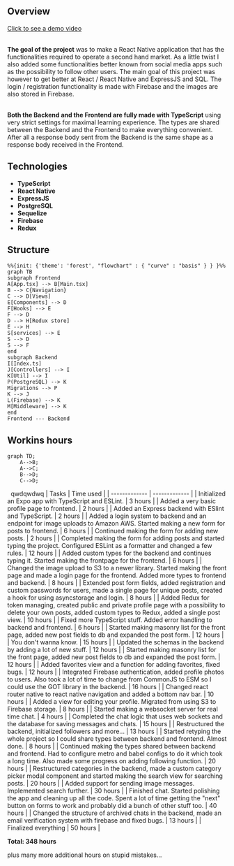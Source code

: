 <h2>Overview</h2>
<a href="https://www.youtube.com/watch?v=bIdBKF1wvfM">Click to see a demo video</a>
<br></br>

**The goal of the project** was to make a React Native application that has the functionalities required to operate a second hand market. As a little twist I also added some functionalities better known from social media apps such as the possibility to follow other users. The main goal of this project was however to get better at React / React Native and ExpressJS and SQL. The login / registration functionality is made with Firebase and the images are also stored in Firebase.
<br></br>

**Both the Backend and the Frontend are fully made with TypeScript** using very strict settings for maximal learning experience. The types are shared between the Backend and the Frontend to make everything convenient. After all a response body sent from the Backend is the same shape as a response body received in the Frontend.

<H2>Technologies</H2>

* **TypeScript**
* **React Native**
* **ExpressJS**
* **PostgreSQL**
* **Sequelize**
* **Firebase**
* **Redux**
<h2>Structure</h2>

```mermaid
%%{init: {'theme': 'forest', "flowchart" : { "curve" : "basis" } } }%%
graph TB
subgraph Frontend
A[App.tsx] --> B[Main.tsx]
B --> C{Navigation}
C --> D[Views]
E[Components] --> D
F[Hooks] --> E
F --> D
D --> H[Redux store]
E --> H
S[services] --> E
S --> D
S --> F
end
subgraph Backend
I[Index.ts]
J[Controllers] --> I
K[Util] --> I
P(PostgreSQL) --> K
Migrations --> P
K --> J
L(Firebase) --> K
M[Middleware] --> K
end
Frontend --- Backend
```

<h2>Workins hours</h2>

```mermaid
graph TD;
    A-->B;
    A-->C;
    B-->D;
    C-->D;
```

&nbsp;
qwdqwdwq
| Tasks | Time used |
| ------------- | ------------- |
| Initialized an Expo app with TypeScript and ESLint. | 3 hours |
| Added a very basic profile page to frontend. | 2 hours |
| Added an Express backend with ESlint and TypeScript. | 2 hours |
| Added a login system to backend and an endpoint for image uploads to Amazon AWS. Started making a new form for posts to frontend. | 6 hours |
| Continued making the form for adding new posts. | 2 hours |
| Completed making the form for adding posts and started typing the project. Configured ESLint as a formatter and changed a few rules. | 12 hours |
| Added custom types for the backend and continues typing it. Started making the frontpage for the frontend. | 6 hours |
| Changed the image upload to S3 to a newer library. Started making the front page and made a login page for the frontend. Added more types to frontend and backend. | 8 hours |
| Extended post form fields, added registration and custom passwords for users, made a single page for unique posts, created a hook for using asyncstorage and login. | 8 hours |
| Added Redux for token managing, created public and private profile page with a possibility to delete your own posts, added custom types to Redux, added a single post view. | 10 hours |
| Fixed more TypeScript stuff. Added error handling to backend and frontend. | 6 hours |
| Started making masonry list for the front page, added new post fields to db and expanded the post form. | 12 hours |
| You don't wanna know. | 15 hours |
| Updated the schemas in the backend by adding a lot of new stuff. | 12 hours |
| Started making masonry list for the front page, added new post fields to db and expanded the post form. | 12 hours |
| Added favorites view and a function for adding favorites, fixed bugs. | 12 hours |
| Integrated Firebase authentication, added profile photos to users. Also took a lot of time to change from CommonJS to ESM so I could use the GOT library in the backend. | 16 hours |
| Changed react router native to react native navigation and added a bottom nav bar. | 10 hours |
| Added a view for editing your profile. Migrated from using S3 to Firebase storage. | 8 hours |
| Started making a websocket server for real time chat. | 4 hours |
| Completed the chat logic that uses web sockets and the database for saving messages and chats. | 15 hours |
| Restructured the backend, initialized followers and more... | 13 hours |
| Started retyping the whole project so I could share types between backend and frontend. Almost done. | 8 hours |
| Continued making the types shared between backend and frontend. Had to configure metro and babel configs to do it which took a long time. Also made some progress on adding following function. | 20 hours |
| Restructured categories in the backend, made a custom category picker modal component and started making the search view for searching posts. | 20 hours |
| Added support for sending image messages. Implemented search further. | 30 hours |
| Finished chat. Started polishing the app and cleaning up all the code. Spent a lot of time getting the "next" button on forms to work and probably did a bunch of other stuff too. | 40 hours |
| Changed the structure of archived chats in the backend, made an email verification system with firebase and fixed bugs. | 13 hours |
| Finalized everything | 50 hours |

**Total: 348 hours**

plus many more additional hours on stupid mistakes...